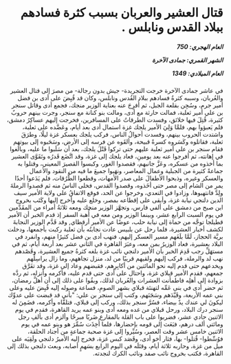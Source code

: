 <h1 dir="rtl">قتال العشير والعربان بسبب كثرة فسادهم ببلاد القدس ونابلس .</h1>

<h5 dir="rtl">العام الهجري:  750

الشهر القمري: جمادى الآخرة

العام الميلادي: 1349</h5>

<p dir="rtl">في عاشر جمادى الآخرة خرجت التجريدة- جيش بدون رجالة- من مصرَ إلى قتال العشير والعُربان، وسببه كثرةُ فسادهم ببلاد القُدس ونابلس، وكان قد قُبِضَ على أدى بن فضل أمير جرم، وسُجِن بقلعة الجبل، ثم أُفرِجَ عنه بعناية الوزير منجك، فجمع أدى وقاتل سنجر بن علي أمير ثعلبة، فمالت حارثة مع أدى، ومالت بنو كنانة مع سنجر، وجرت بينهم حروبٌ كثيرة، قُتِلَ فيها خلائق، وفسدت الطرقاتُ على المسافرين، فخرجت إليهم عساكِرُ دمشق، فلم يَعبؤوا بهم، فلمَّا وَلِيَ الأمير يلجك غزة استمال أدى بعد أيام، وعَضَّده على ثعلبة، واشتدت الحروب بينهم، وفسدت أحوالُ الناس، فركب يلجك بعسكر غزة ليلًا، وطرَقَ ثعلبة، فقاتلوه وكَسَروه كسرةً قبيحة، وألقَوه عن فرسه إلى الأرض، وسَحَبوه إلى بيوتهم فقام سنجر بن علي أمير ثعلبة عليهم حتى تركوا قَتْلَ يلجك، بعد أن سَلَبوا ما عليه، وبالَغوا في إهانته، ثم أفرجوا عنه بعد يومينِ، فعاد يلجك إلى غزة، وقد اتَّضَع قَدرُه وتَقَوَّى العشير بما أخذوه من عسكره، وعَزَّ جانبهم، فقصدوا الغور، وكبسوا القصيرَ المعيني، وقتلوا به جماعةً كثيرة من الجبلية وعمال المعاصر، ونهَبوا جميعَ ما فيه من النقود والأعمال والعسكر وغيره، وذبحوا الأطفالَ على صدر الأمهات، وقطعوا الطُّرُقات، فلم يَدَعوا أحدًا يمر من الشام إلى مصر حتى أخَذوه، وقصدوا القدس، فخلى الناسُ منه ثم قصدوا الرملةَ ولِدَّ فانتهبوها، وزادوا في التعدي، وخرجوا عن الحد، فوقع الاتفاقُ على ولاية الأمير سيف الدين دلنجي نيابة غزة، وأبقى على إقطاعه بمصر، وخلع عليه وأخرج إليها وكَتَب بخروج ابن صبح من دمشق على ألفي فارس، وتجهَّز الوزير منجك ومعه ثلاثةُ أمراء من المقَدَّمين في يوم السبت الرابع عشر، وبينما الوزير ومن معه في أُهبة السفر إذ قدم الخبر أن الأمير قطيلجا توجَّه من حماة إلى نيابة حلب، عوضًا عن الأمير أرقطاي, وقد قَدَّم الوزير النجابةَ لكشف أخبار العشيرة، فلما رحل عن بلبيس عادت نجابتُه بأن ثعلبة ركبت بأجمعها، ودخلت بريَّة الحجاز، لَمَّا بلَغَهم مسير العسكر إليهم، فنهب أدى بن فضل كثيرًا منهم، وانفرد في البلاد بعشيرة، فعاد الوزيرُ بمن معه، وعبَرَ القاهرة في الثاني عشر بعد أربعة أيام، ثم في مستهَلِّ رجب قَدِمَ الخبر بأن الأمير دلنجي نائب غزة بلغه كثرةُ جميع العشيرة، وقَصْدهم نهب لد والرملة، فركب إليهم ولقيهم قريبًا من لد، منزل تجاههم، وما زال يراسِلُهم ويخدعهم حتى قدم إليه نحو المائتين من أكابِرِهم، فقبضهم وعاد إلى غزة، وقد تفَرَّق جمعهم، فقدم الأمير قبلاي غزة، واحتال على أدى حتى قدم عليه، فأكرمه وأنزله، ثم ردَّه بزوادة إلى أهلِه فاطمأنت العشرات والعُربان لذلك، وبقُوا على ذلك إلى أن أهلَّ رمضان، ثم حضر أدى في بنى عَمِّه لتهنئة قبلاي بشهر الصومِ، فساعة وصوله إليه قُبِضَ عليه وعلى بني عمه الأربعة، وقَيَّدَهم وسَجَنَهم، وكتب إلى سنجر بن علي: "بأني قد قبضت على عدوِّك ليكونَ لي عندك يدٌ بيضاء، فسُرَّ سنجر بذلك، وركب إلى قبلاي، فتلقَّاه وأكرمه، فضَمِنَ له سنجر درك البلاد، ورحل قبلاي من غده ومعه أدى وبنو عمه يريد القاهرة، فقدم في يوم الاثنين حادي عشر، فضربوا على باب القلة بالمقارع ضَربًا مبرحًا وألزم أدى بألفِ رجل ومائتي ألف درهم، فبَعَث إلى قومه بإحضارها، فلما أُخِذَت سُمِّرَ هو وبنو عمه في يوم الاثنين خامس عشر وقت العصر، وسُيِّروا إلى غزة صحبة جماعةٍ من أجناد الحلقة، فوُسِّطوا- قُتلوا- بها، فثار أخو أدى، وقَصَد كبس غزة، فخرج إليه الأميرُ دلنجي ولَقِيَه على ميل من غزة، وحاربه ثلاثة أيام، وقتَلَه في اليوم الرابع بسَهمٍ أصابه، وبعث دلنجي بذلك إلى القاهرة، فكتب بخروج نائب صفد ونائب الكرك لنجدته.</p></br>
